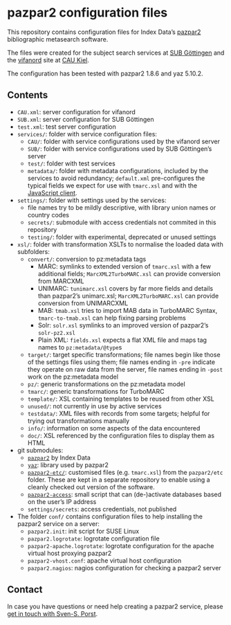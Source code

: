 # pazpar2 configuration files

This repository contains configuration files for Index Data’s [pazpar2](http://www.indexdata.com/pazpar2/) bibliographic metasearch software.

The files were created for the subject search services at [SUB Göttingen](http://www.sub.uni-goettingen.de) and the [vifanord](http://vifanord.de) site at [CAU Kiel](http://www.ub.uni-kiel.de).

The configuration has been tested with pazpar2 1.8.6 and yaz 5.10.2.


## Contents
* `CAU.xml`: server configuration for vifanord
* `SUB.xml`: server configuration for SUB Göttingen
* `test.xml`: test server configuration
* `services/`: folder with service configuration files:
	* `CAU/`: folder with service configurations used by the vifanord server
	* `SUB/`: folder with service configurations used by SUB Göttingen’s server
	* `test/`: folder with test services
	* `metadata/`: folder with metadata configurations, included by the services to avoid redundancy; `default.xml` pre-configures the typical fields we expect for use with `tmarc.xsl` and with the [JavaScript client](https://github.com/ssp/pazpar2-js-client).
* `settings/`: folder with settings used by the services:
	* file names try to be mildly descriptive, with library union names or country codes
	* `secrets/`: submodule with access credentials not commited in this repository
	* `testing/`: folder with experimental, deprecated or unused settings
* `xsl/`: folder with transformation XSLTs to normalise the loaded data with subfolders:
	* `convert/`: conversion to pz:metadata tags
		* MARC: symlinks to extended version of `tmarc.xsl` with a few additional fields; `MarcXML2TurboMARC.xsl` can provide conversion from MARCXML
		* UNIMARC: `tunimarc.xsl` covers by far more fields and details than pazpar2’s unimarc.xsl; `MarcXML2TurboMARC.xsl` can provide conversion from UNIMARCXML
		* MAB: `tmab.xsl` tries to import MAB data in TurboMARC Syntax, `tmarc-to-tmab.xsl` can help fixing parsing problems
		* Solr: `solr.xsl` symlinks to an improved version of pazpar2’s `solr-pz2.xsl`
		* Plain XML: `fields.xsl` expects a flat XML file and maps tag names to `pz:metadata/@type`s
	* `target/`: target specific transformations; file names begin like those of the settings files using them; file names ending in `-pre` indicate they operate on raw data from the server, file names ending in `-post` work on the pz:metadata model
	* `pz/`: generic transformations on the pz:metadata model
	* `tmarc/`: generic transformations for TurboMARC
	* `template/`: XSL containing templates to be reused from other XSL
	* `unused/`: not currently in use by active services
	* `testdata/`: XML files with records from some targets; helpful for trying out transformations manually
	* `info/`: information on some aspects of the data encountered
	* `doc/`: XSL referenced by the configuration files to display them as HTML
* git submodules:
	* [`pazpar2`](http://git.indexdata.com/?p=pazpar2.git) by Index Data
	* [`yaz`](http://git.indexdata.com/?p=yaz.git): library used by pazpar2
	* [`pazpar2-etc/`](https://github.com/ssp/pazpar2-etc): customised files (e.g. `tmarc.xsl`) from the `pazpar2/etc` folder. These are kept in a separate repository to enable using a cleanly checked out version of the software.
	* [`pazpar2-access`](ttps://github.com/subugoe/pazpar2-access): small script that can (de-)activate databases based on the user’s IP address
	* `settings/secrets`: access credentials, not published
* The folder `conf/` contains configuration files to help installing the pazpar2 service on a server:
	* `pazpar2.init`: init script for SUSE Linux
	* `pazpar2.logrotate`: logrotate configuration file
	* `pazpar2-apache.logrotate`: logrotate configuration for the apache virtual host proxying pazpar2
	* `pazpar2-vhost.conf`: apache virtual host configuration
	* `pazpar2.nagios`: nagios configuration for checking a pazpar2 server


## Contact
In case you have questions or need help creating a pazpar2 service, please [get in touch with Sven-S. Porst](mailto:ssp-web@earthlingsoft.net?subject=pazpar2).
